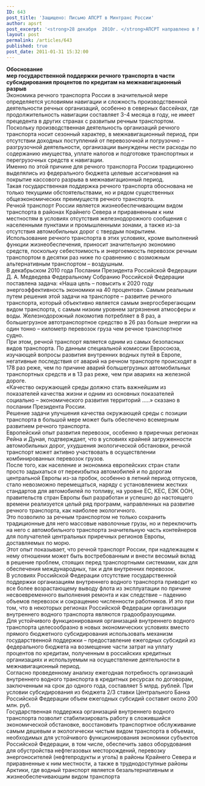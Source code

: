 ```yaml
---
ID: 643
post_title: 'Защищено: Письмо АПСРТ в Минтранс России'
author: apsrt
post_excerpt: '<strong>28 декабря  2010г. </strong>АПСРТ направлено в Минтранс России письмо за № 2-02/297  по обоснованию мер государственной поддержки речного транспорта в межнавигационный период.'
layout: post
permalink: /articles/643
published: true
post_date: 2011-01-31 15:32:00
---
```

<strong>Обоснование <br />
мер государственной поддержки речного транспорта в части субсидирования процентов по кредитам на межнавигационный разрыв </strong><br />
	Экономика речного транспорта России в значительной мере определяется условиями навигации  и сложность производственной деятельности речных организаций, особенно в северных бассейнах, где продолжительность навигации составляет 3-4 месяца в году, не имеет прецедента в других странах с развитым речным транспортом. Поскольку производственная деятельность организаций речного транспорта  носит сезонный характер, в межнавигационный период, при отсутствии доходных поступлений от перевозочной и погрузочно – разгрузочной  деятельности, организации вынуждены нести расходы по содержанию имущества, уплате налогов и подготовке транспортных и перегрузочных средств к навигации.<br />
	Именно по этой причине для речного транспорта России традиционно выделялись из федерального бюджета целевые ассигнования на покрытие кассового разрыва в межнавигационный период. <br />
	Такая государственная поддержка речного транспорта обоснована не только текущими обстоятельствами, но и рядом существенных общеэкономических преимуществ речного транспорта.<br />
	Речной транспорт России является жизнеобеспечивающим видом транспорта в районах Крайнего Севера и приравненным к ним местностям в условиях отсутствия железнодорожного сообщения с населенными пунктами и промышленными зонами, а также из-за отсутствия автомобильных дорог с твердым покрытием. Использование речного транспорта в этих условиях,  кроме выполнений функции жизнеобеспечения, приносит значительную экономию средств, поскольку себестоимость и энергоемкость перевозок речным транспортом в десятки раз ниже по сравнению с возможным альтернативным транспортом – воздушным.<br />
	В декабрьском  2010 года Послании Президента Российской Федерации Д. А. Медведева Федеральному Собранию Российской Федерации поставлена задача: «Наша цель – повысить к 2020 году энергоэффективность экономики на 40 процентов». Самым реальным путем решения этой задачи на транспорте – развитие речного транспорта, который объективно является самым энергосберегающим видом транспорта, с самым низким уровнем загрязнения атмосферы и воды. 	Железнодорожный локомотив потребляет в 8 раз, а большегрузное автотранспортное средство  в 26 раз больше энергии на один тонно – километр перевозок груза чем речное транспортное судно.<br />
	При этом, речной транспорт является одним из самых безопасных видов транспорта. По данным специальной комиссии Евросоюза, изучающей вопросы развития внутренних водных путей в Европе, негативные последствия от аварий на речном транспорте происходят в 178 раз реже, чем по причине аварий большегрузных автомобильных транспортных средств и в 13 раз реже, чем при авариях на железной дороге. <br />
	«Качество окружающей среды должно стать важнейшим из показателей качества жизни и одним из основных показателей социально – экономического развития территорий …..» сказано в послании Президента России. <br />
	Решение задачи улучшения качества окружающей среды с позиции транспорта в большой мере может быть обеспечено всемерным развитием речного транспорта. <br />
	Европейский опыт развития перевозок, особенно в приречных регионах Рейна и Дуная, подтверждает, что в условиях крайней загруженности автомобильных дорог, ухудшения экологической обстановки, речной транспорт может активно участвовать в осуществлении комбинированных перевозок грузов.<br />
	После того, как население и экономика европейских стран стали просто задыхаться от переизбытка автомобилей и по дорогам центральной Европы из-за пробок, особенно в летний период отпусков, стало невозможно перемещаться, наряду с установлением жестких стандартов для автомобилей по топливу, на уровне ЕС, КЕС, ЕЭК ООН, правительств стран Европы был разработан и успешно до настоящего времени реализуется целый ряд программ, направленных на развитие речного транспорта, как наиболее экологичного. <br />
	Это позволило за речным транспортом не только сохранить традиционные для него массовые наволочные грузы, но и переключить на него с автомобильного транспорта значительную часть контейнеров для получателей центральных приречных регионов Европы, доставляемых по морю.<br />
	Этот опыт показывает, что речной транспорт России, при надлежащем к нему отношении может быть востребованным и внести весомый вклад в решение проблем, стоящих перед транспортными системами, как для обеспечения международных, так и для внутренних перевозок.<br />
	В условиях Российской Федерации отсутствие государственной поддержки организациям внутреннего водного транспорта приводит ко все более возрастающему выводу флота из эксплуатации по  причине несвоевременного выполнения ремонта и как следствие – падению объемов перевозок и сокращению численности работников. И это при том, что в некоторых регионах Российской Федерации организации внутреннего водного транспорта являются градообразующими. <br />
	 Для устойчивого функционирования организаций внутреннего водного транспорта целесообразно в новых экономических условиях  вместо прямого бюджетного субсидирования использовать механизм государственной поддержки – предоставление ежегодных субсидий из федерального бюджета на возмещение части затрат на уплату процентов по кредитам,  полученным в российских кредитных организациях и используемым на осуществление деятельности в межнавигационный период. <br />
	Согласно проведенному анализу ежегодная потребность организаций внутреннего водного транспорта в кредитных ресурсах по договорам, заключенным на срок до одного года, составляет 5 млрд. рублей. При условии субсидирования из бюджета 2/3 ставки Центрального Банка Российской Федерации объем ежегодных субсидий составит около 200 млн. руб. <br />
	Государственная поддержка организаций внутреннего водного транспорта позволит стабилизировать работу в сложившийся экономической обстановке, восстановить транспортное обслуживание самым дешевым и экологически чистым видом транспорта в объемах, необходимых для устойчивого функционирования экономики субъектов Российской Федерации, в том числе, обеспечить завоз оборудования для обустройства нефтегазовых месторождений, перевозку энергоносителей (нефтепродукты и уголь) в районы Крайнего Севера и приравненные к ним местности, а также в труднодоступные районы Арктики, где водный транспорт является безальтернативным и жизнеобеспечивающим видом транспорта